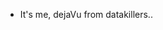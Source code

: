 - It's me, dejaVu from datakillers..

<!---
dejavudata/dejavudata is a ✨ special ✨ repository because its `README.md` (this file) appears on your GitHub profile.
You can click the Preview link to take a look at your changes.
--->
